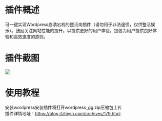 # 插件概述
可一键实现Wordpress崩溃宕机的整活向插件（请勿用于非法途径，仅供整活娱乐）。鼓励关注网站性能的提升，以提供更好的用户体验，提倡为用户提供良好体验和高效速度的原则。
# 插件截图
<img src="https://blog.itzhiyin.com/usr/uploads/2024/02/2487412589.png">

# 使用教程
安装wordpress安装插件将打开wordpress_gg.zip压缩包上传
<br/>
插件详情地址：<a href="https://blog.itzhiyin.com/archives/179.html" target="_blank">https://blog.itzhiyin.com/archives/179.html</a>
